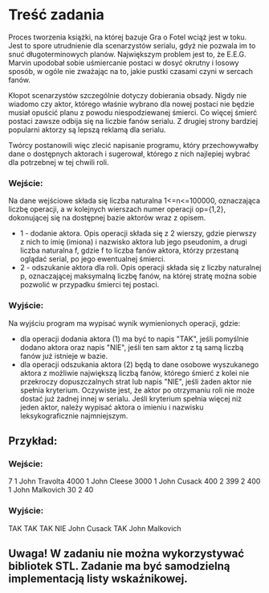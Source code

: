 # Treść zadania

Proces tworzenia książki, na której bazuje Gra o Fotel wciąż jest w toku. Jest to spore utrudnienie dla scenarzystów serialu, gdyż nie pozwala im to snuć długoterminowych planów. Największym problem jest to, że E.E.G. Marvin upodobał sobie uśmiercanie postaci w dosyć okrutny i losowy sposób, w ogóle nie zważając na to, jakie pustki czasami czyni w sercach fanów.

Kłopot scenarzystów szczególnie dotyczy dobierania obsady. Nigdy nie wiadomo czy aktor, którego właśnie wybrano dla nowej postaci nie będzie musiał opuścić planu z powodu niespodziewanej śmierci. Co więcej śmierć postaci zawsze odbija się na liczbie fanów serialu. Z drugiej strony bardziej popularni aktorzy są lepszą reklamą dla serialu.

Twórcy postanowili więc zlecić napisanie programu, który przechowywałby dane o dostępnych aktorach i sugerował, którego z nich najlepiej wybrać dla potrzebnej w tej chwili roli.

### Wejście:

Na dane wejściowe składa się liczba naturalna 1<=n<=100000, oznaczająca liczbę operacji, a w kolejnych wierszach numer operacji op={1,2}, dokonującej się na dostępnej bazie aktorów wraz z opisem.

- 1 - dodanie aktora. Opis operacji składa się z 2 wierszy, gdzie pierwszy z nich to imię (imiona) i nazwisko aktora lub jego pseudonim, a drugi liczba naturalna f, gdzie f to liczba fanów aktora, którzy przestaną oglądać serial, po jego ewentualnej śmierci.
- 2 - odszukanie aktora dla roli. Opis operacji składa się z liczby naturalnej p, oznaczającej maksymalną liczbę fanów, na której stratę można sobie pozwolić w przypadku śmierci tej postaci.

### Wyjście:

Na wyjściu program ma wypisać wynik wymienionych operacji, gdzie:

- dla operacji dodania aktora (1) ma być to napis "TAK", jeśli pomyślnie dodano aktora oraz napis "NIE", jeśli ten sam aktor z tą samą liczbą fanów już istnieje w bazie.
- dla operacji odszukania aktora (2) będą to dane osobowe wyszukanego aktora z możliwie największą liczbą fanów, którego śmierć z kolei nie przekroczy dopuszczalnych strat lub napis "NIE", jeśli żaden aktor nie spełnia kryterium.
  Oczywiste jest, że aktor po otrzymaniu roli nie może dostać już żadnej innej w serialu. Jeśli kryterium spełnia więcej niż jeden aktor, należy wypisać aktora o imieniu i nazwisku leksykograficznie najmniejszym.

## Przykład:

### Wejście:

7
1
John Travolta
4000
1
John Cleese
3000
1
John Cusack
400
2
399
2
400
1
John Malkovich
30
2
40

### Wyjście:

TAK
TAK
TAK
NIE
John Cusack
TAK
John Malkovich

## Uwaga! W zadaniu nie można wykorzystywać bibliotek STL. Zadanie ma być samodzielną implementacją listy wskaźnikowej.
